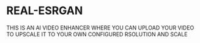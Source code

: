 # REAL-ESRGAN
THIS IS AN AI VIDEO ENHANCER WHERE YOU CAN UPLOAD YOUR VIDEO TO UPSCALE IT TO YOUR OWN CONFIGURED RSOLUTION AND SCALE
